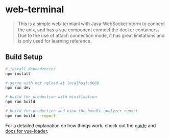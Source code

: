 # web-terminal

> This is a simple web-termianl with Java-WebSocket-xterm to connect the unix, and has a vue component connect the docker containers，Due to the use of attach connection mode, it has great limitations and is only used for learning reference.

## Build Setup

``` bash
# install dependencies
npm install

# serve with hot reload at localhost:8080
npm run dev

# build for production with minification
npm run build

# build for production and view the bundle analyzer report
npm run build --report
```

For a detailed explanation on how things work, check out the [guide](http://vuejs-templates.github.io/webpack/) and [docs for vue-loader](http://vuejs.github.io/vue-loader).

